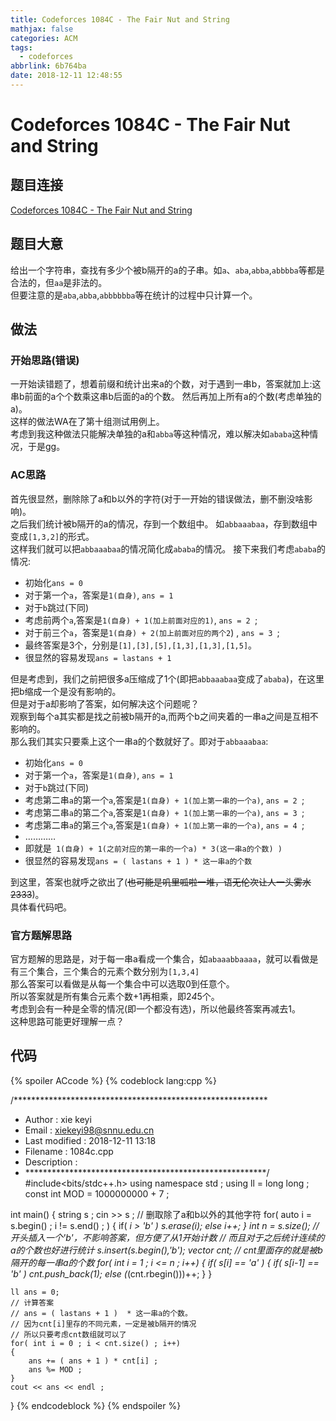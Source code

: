 ```yaml
---
title: Codeforces 1084C - The Fair Nut and String
mathjax: false
categories: ACM
tags:
  - codeforces
abbrlink: 6b764ba
date: 2018-12-11 12:48:55
---
```


# Codeforces 1084C - The Fair Nut and String 

## 题目连接

[Codeforces 1084C - The Fair Nut and String](https://codeforces.com/contest/1084/problem/C)

## 题目大意

给出一个字符串，查找有多少个被b隔开的a的子串。如`a`、`aba`,`abba`,`abbbba`等都是合法的，但`aa`是非法的。  
但要注意的是`aba`,`abba`,`abbbbbba`等在统计的过程中只计算一个。
<!--more-->

## 做法


### 开始思路(错误)  

一开始读错题了，想着前缀和统计出来a的个数，对于遇到一串b，答案就加上:这串b前面的a个个数乘这串b后面的a的个数。
然后再加上所有a的个数(考虑单独的a)。  
这样的做法WA在了第十组测试用例上。  
考虑到我这种做法只能解决单独的a和`abba`等这种情况，难以解决如`ababa`这种情况，于是gg。

### AC思路
首先很显然，删除除了a和b以外的字符(对于一开始的错误做法，删不删没啥影响)。  
之后我们统计被b隔开的a的情况，存到一个数组中。 如`abbaaabaa`，存到数组中变成`[1,3,2]`的形式。  
这样我们就可以把`abbaaabaa`的情况简化成`ababa`的情况。
接下来我们考虑`ababa`的情况:

- 初始化`ans = 0 `
- 对于第一个`a`，答案是`1(自身)`, `ans = 1`
- 对于`b`跳过(下同)
- 考虑前两个`a`,答案是`1(自身) + 1(加上前面对应的1)`, `ans = 2 `;
- 对于前三个`a`，答案是`1(自身) + 2(加上前面对应的两个2`) , `ans = 3 `;
- 最终答案是3个，分别是`[1],[3],[5],[1,3],[1,3],[1,5]`。  
- 很显然的容易发现`ans = lastans + 1`  
  

但是考虑到，我们之前把很多a压缩成了1个(即把`abbaaabaa`变成了`ababa`)，在这里把b缩成一个是没有影响的。  
但是对于a却影响了答案，如何解决这个问题呢？  
观察到每个a其实都是找之前被b隔开的a,而两个b之间夹着的一串a之间是互相不影响的。  
那么我们其实只要乘上这个一串a的个数就好了。即对于`abbaaabaa`:

- 初始化`ans = 0 `
- 对于第一个`a`，答案是`1(自身)`, `ans = 1`
- 对于`b`跳过(下同)
- 考虑第二串`a`的第一个`a`,答案是`1(自身) + 1(加上第一串的一个a)`, `ans = 2 `;
- 考虑第二串`a`的第二个`a`,答案是`1(自身) + 1(加上第一串的一个a)`, `ans = 3 `;
- 考虑第二串`a`的第三个`a`,答案是`1(自身) + 1(加上第一串的一个a)`, `ans = 4 `;
- …………
- 即就是` 1(自身) + 1(之前对应的第一串的一个a) * 3(这一串a的个数) )`
- 很显然的容易发现`ans = ( lastans + 1 ) * 这一串a的个数`  
  

到这里，答案也就呼之欲出了(~~也可能是叽里呱啦一堆，语无伦次让人一头雾水2333~~)。  
具体看代码吧。  


### 官方题解思路
官方题解的思路是，对于每一串a看成一个集合，如`abaaabbaaaa`，就可以看做是有三个集合，三个集合的元素个数分别为`[1,3,4]`  
那么答案可以看做是从每一个集合中可以选取0到任意个。  
所以答案就是所有集合元素个数+1再相乘，即2*4*5个。  
考虑到会有一种是全零的情况(即一个都没有选)，所以他最终答案再减去1。  
这种思路可能更好理解一点？


## 代码

{% spoiler ACcode %}
{% codeblock lang:cpp %}

/**********************************************************
 * Author        : xie keyi
 * Email         : xiekeyi98@snnu.edu.cn
 * Last modified : 2018-12-11 13:18
 * Filename      : 1084c.cpp
 * Description   : 
 * *******************************************************/
#include<bits/stdc++.h>
using namespace std ;
using ll = long long ; 
const int MOD = 1000000000 + 7 ; 


int main()
{
	string s ; 
	cin >> s ;
	// 删取除了a和b以外的其他字符
	for( auto i = s.begin() ; i != s.end() ; )
	{
		if( *i > 'b' )
			s.erase(i);
		else
			i++;
	}
	int n = s.size();
	// 开头插入一个'b'，不影响答案，但方便了从1开始计数
	// 而且对于之后统计连续的a的个数也好进行统计
	s.insert(s.begin(),'b');
	vector<int> cnt;
	// cnt里面存的就是被b隔开的每一串a的个数
	for( int i = 1 ; i <= n ; i++)
	{
		if( s[i] == 'a' )
		{
			if( s[i-1] == 'b' )
				cnt.push_back(1);
			else
				(*(cnt.rbegin()))++;
		}
	}

	ll ans = 0;
	// 计算答案
	// ans = ( lastans + 1 )  * 这一串a的个数。
	// 因为cnt[i]里存的不同元素，一定是被b隔开的情况
	// 所以只要考虑cnt数组就可以了
	for( int i = 0 ; i < cnt.size() ; i++)
	{
		ans += ( ans + 1 ) * cnt[i] ;
		ans %= MOD ;
	}
	cout << ans << endl ; 
}
{% endcodeblock %}
{% endspoiler %}
